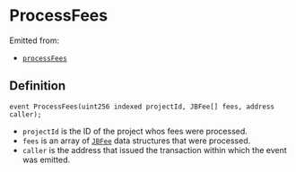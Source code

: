# ProcessFees

Emitted from:

* [`processFees`](../write/processfees.md)

## Definition

```solidity
event ProcessFees(uint256 indexed projectId, JBFee[] fees, address caller);
```

* `projectId` is the ID of the project whos fees were processed.
* `fees` is an array of [`JBFee`](../../../../data-structures/jbfee.md) data structures that were processed.
* `caller` is the address that issued the transaction within which the event was emitted.
